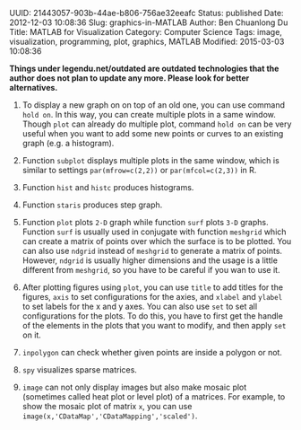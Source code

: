 UUID: 21443057-903b-44ae-b806-756ae32eeafc
Status: published
Date: 2012-12-03 10:08:36
Slug: graphics-in-MATLAB
Author: Ben Chuanlong Du
Title: MATLAB for Visualization
Category: Computer Science
Tags: image, visualization, programming, plot, graphics, MATLAB
Modified: 2015-03-03 10:08:36

**Things under legendu.net/outdated are outdated technologies that the author does not plan to update any more. Please look for better alternatives.**


1. To display a new graph on on top of an old one, 
you can use command `hold on`. 
In this way, 
you can create multiple plots in a same window. 
Though `plot` can already do multiple plot, command `hold on` 
can be very useful when you want to add some new points 
or curves to an existing graph (e.g. a histogram).

2. Function `subplot` displays multiple plots in the same window,
which is similar to settings `par(mfrow=c(2,2))` or `par(mfcol=c(2,3))` in R.

3. Function `hist` and `histc` produces histograms.

4. Function `staris` produces step graph.

5. Function `plot` plots `2-D` graph 
while function `surf` plots `3-D` graphs. 
Function `surf` is usually used in conjugate with function `meshgrid` 
which can create a matrix of points over which the surface is to be plotted. 
You can also use `ndgrid` instead of `meshgrid` to generate a matrix of points.
However, 
`ndgrid` is usually higher dimensions and the usage is a little different from `meshgrid`, 
so you have to be careful if you wan to use it.

6. After plotting figures using `plot`, 
you can use `title` to add titles for the figures, 
`axis` to set configurations for the axies,
and `xlabel` and `ylabel` to set labels for the x and y axes. 
You can also use `set` to set all configurations for the plots. 
To do this, 
you have to first get the handle of the elements in the plots that you want to modify, 
and then apply `set` on it.

7. `inpolygon` can check whether given points are inside a polygon or not.

8. `spy` visualizes sparse matrices.

9. `image` can not only display images but also make mosaic plot
(sometimes called heat plot or level plot) of a matrices. 
For example, to show the mosaic plot of matrix `x`, 
you can use `image(x,'CDataMap','CDataMapping','scaled')`.


